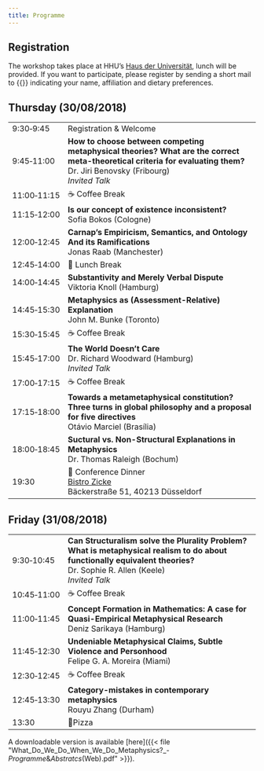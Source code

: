 ```yaml
---
title: Programme
---
```


## Registration

The workshop takes place at HHU’s [Haus der Universität](/practical-information#venue), lunch will be provided. If you want to participate, please register by sending a short mail to {{<mail address="dgwp@phil.hhu.de" display="Paul Hasselkuß">}} indicating your name, affiliation and dietary preferences.


## Thursday (30/08/2018)

|||
|---|---|
|9:30‑9:45|Registration & Welcome|
|9:45‑11:00|**How to choose between competing metaphysical theories? What are the correct meta-theoretical criteria for evaluating them?**<br>Dr. Jiri Benovsky (Fribourg)<br>_Invited Talk_|
|11:00‑11:15|☕️ Coffee Break|
|11:15‑12:00|**Is our concept of existence inconsistent?**<br>Sofia Bokos (Cologne)|
|12:00‑12:45|**Carnap’s Empiricism, Semantics, and Ontology And its Ramifications**<br>Jonas Raab (Manchester)|
|12:45‑14:00|🍱 Lunch Break|
|14:00‑14:45|**Substantivity and Merely Verbal Dispute**<br>Viktoria Knoll (Hamburg)|
|14:45‑15:30|**Metaphysics as (Assessment-Relative) Explanation**<br>John M. Bunke (Toronto)|
|15:30‑15:45|☕️ Coffee Break|
|15:45‑17:00|**The World Doesn’t Care**<br>Dr. Richard Woodward (Hamburg)<br>_Invited Talk_|
|17:00‑17:15|☕️ Coffee Break|
|17:15‑18:00|**Towards a metametaphysical constitution? Three turns in global philosophy and a proposal for five directives**<br>Otávio Marciel (Brasília)|
|18:00‑18:45|**Suctural vs. Non-Structural Explanations in Metaphysics**<br>Dr. Thomas Raleigh (Bochum)|
|19:30|🍲 Conference Dinner<br>[Bistro Zicke](http://www.bistro-zicke.de/)<br>Bäckerstraße 51, 40213 Düsseldorf|

## Friday (31/08/2018)

|||
|---|---|
|9:30‑10:45|**Can Structuralism solve the Plurality Problem? What is metaphysical realism to do about functionally equivalent theories?**<br>Dr. Sophie R. Allen (Keele)<br>_Invited Talk_|
|10:45‑11:00|☕️ Coffee Break|
|11:00‑11:45|**Concept Formation in Mathematics: A case for Quasi-Empirical Metaphysical Research**<br>Deniz Sarikaya (Hamburg)|
|11:45‑12:30|**Undeniable Metaphysical Claims, Subtle Violence and Personhood**<br>Felipe G. A. Moreira (Miami)|
|12:30‑12:45|☕️ Coffee Break|
|12:45‑13:30|**Category-mistakes in contemporary metaphysics**<br>Rouyu Zhang (Durham)|
|13:30|🍕Pizza|

A downloadable version is available [here]({{< file "What_Do_We_Do_When_We_Do_Metaphysics?_-_Programme_&_Abstratcs_(Web).pdf" >}}).